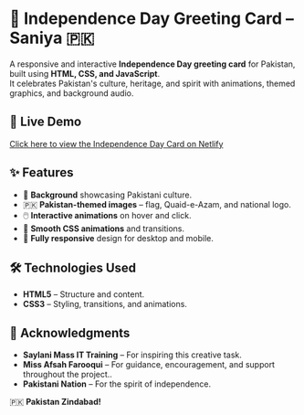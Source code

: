 # 🎉 Independence Day Greeting Card – Saniya 🇵🇰

A responsive and interactive **Independence Day greeting card** for Pakistan, built using **HTML, CSS, and JavaScript**.  
It celebrates Pakistan's culture, heritage, and spirit with animations, themed graphics, and background audio.

## 🎥 Live Demo
[Click here to view the Independence Day Card on Netlify](git@github.com:saniyaahmed123/Independence-day-card.git)

## ✨ Features
- 🎥 **Background** showcasing Pakistani culture.
- 🇵🇰 **Pakistan-themed images** – flag, Quaid-e-Azam, and national logo.
- 🖱️ **Interactive animations** on hover and click.
- 🌟 **Smooth CSS animations** and transitions.
- 📱 **Fully responsive** design for desktop and mobile.

## 🛠️ Technologies Used
- **HTML5** – Structure and content.
- **CSS3** – Styling, transitions, and animations.

## 🙌 Acknowledgments
- **Saylani Mass IT Training** – For inspiring this creative task.
- **Miss Afsah Farooqui** – For guidance, encouragement, and support throughout the project..
- **Pakistani Nation** – For the spirit of independence.

🇵🇰 **Pakistan Zindabad!**
